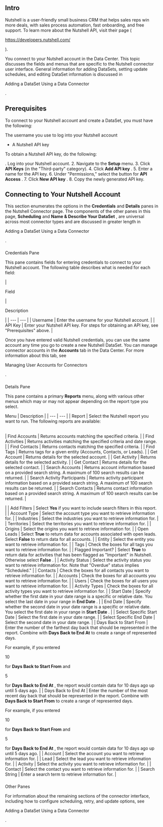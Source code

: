 

Intro
-------

Nutshell is a user-friendly small business CRM that helps sales reps win more deals, with sales process automation, fast onboarding, and free support. To learn more about the Nutshell API, visit their page (

https://developers.nutshell.com/

).


 You connect to your Nutshell account in the Data Center. This topic discusses the fields and menus that are specific to the Nutshell connector user interface. General information for adding DataSets, setting update schedules, and editing DataSet information is discussed in

Adding a DataSet Using a Data Connector

.


 Prerequisites
---------------

To connect to your Nutshell account and create a DataSet, you must have the following:

 The username you use to log into your Nutshell account
* A Nutshell API key

To obtain a Nutshell API key, do the following:

. Log into your Nutshell account.
2. Navigate to the
 **Setup**
 menu.
3. Click
 **API Keys**
 (in the "Third-party" category).
4. Click
 **Add API key**
 .
5. Enter a name for the API key.
6. Under "Permissions," select the button for
 **API Access**
 .
7. Click
 **New API key**
 .
8. Copy the newly generated API key.

Connecting to Your Nutshell Account
-------------------------------------


 This section enumerates the options in the
 **Credentials**
 and
 **Details**
 panes in the Nutshell Connector page. The components of the other panes in this page,
 **Scheduling**
 and
 **Name & Describe Your DataSet**
 , are universal across most connector types and are discussed in greater length in

Adding a DataSet Using a Data Connector

.


###

Credentials Pane


 This pane contains fields for entering credentials to connect to your Nutshell account. The following table describes what is needed for each field:


|

Field

|

Description

|
| --- | --- |
|
 Username
  |
 Enter the username for your Nutshell account.
  |
|
 API Key
  |
 Enter your Nutshell API key. For steps for obtaining an API key, see "Prerequisites" above.
  |


 Once you have entered valid Nutshell credentials, you can use the same account any time you go to create a new Nutshell DataSet. You can manage connector accounts in the
 **Accounts**
 tab in the Data Center. For more information about this tab, see

Managing User Accounts for Connectors

.


###
 Details Pane

This pane contains a primary
 **Reports**
 menu, along with various other menus which may or may not appear depending on the report type you select.


 Menu
  |
 Description
  |
| --- | --- |
|
 Report
  |
 Select the Nutshell report you want to run. The following reports are available:


|  |  |
| --- | --- |
|
 Find Accounts
  |
 Returns accounts matching the specified criteria.
  |
|
 Find Activities
  |
 Returns activities matching the specified criteria and date range.
  |
|
 Find Contacts
  |
 Returns contacts matching the specified criteria.
  |
|
 Find Tags
  |
 Returns tags for a given entity (Accounts, Contacts, or Leads).
  |
|
 Get Account
  |
 Returns details for the selected account.
  |
|
 Get Activity
  |
 Returns details for the selected activity.
  |
|
 Get Contact
  |
 Returns details for the selected contact.
  |
|
 Search Accounts
  |
 Returns account information based on a provided search string. A maximum of 100 search results can be returned.
  |
|
 Search Activity Participants
  |
 Returns activity participant information based on a provided search string. A maximum of 100 search results can be returned.
  |
|
 Search Contacts
  |
 Returns contact information based on a provided search string. A maximum of 100 search results can be returned.
  |

|
|
 Add Filters
  |
 Select
 **Yes**
 if you want to include search filters in this report.
  |
|
 Account Type
  |
 Select the account type you want to retrieve information for.
  |
|
 Industries
  |
 Select the industries you want to retrieve information for.
  |
|
 Territories
  |
 Select the territories you want to retrieve information for.
  |
|
 Origins
  |
 Select the origins you want to retrieve information for.
  |
|
 Open Leads
  |
 Select
 **True**
 to return data for accounts associated with open leads. Select
 **False**
 to return data for all accounts.
  |
|
 Entity
  |
 Select the entity you want to retrieve information for.
  |
|
 Tags
  |
 Check the boxes for all tags you want to retrieve information for.
  |
|
 Flagged Important?
  |
 Select
 **True**
 to return data for activities that has been flagged as "Important" in Nutshell. Otherwise select
 **False**
 .
  |
|
 Activity Status
  |
 Select the activity status you want to retrieve information for. Note that "Overdue" status implies "Scheduled."
  |
|
 Contacts
  |
 Check the boxes for all contacts you want to retrieve information for.
  |
|
 Accounts
  |
 Check the boxes for all accounts you want to retrieve information for.
  |
|
 Users
  |
 Check the boxes for all users you want to retrieve information for.
  |
|
 Activity Types
  |
 Check the boxes for all activity types you want to retrieve information for.
  |
|
 Start Date
  |
 Specify whether the first date in your date range is a specific or relative date. You select the last date in your range in
 **End Date**
 .
  |
|
 End Date
  |
 Specify whether the second date in your date range is a specific or relative date. You select the first date in your range in
 **Start Date**
 .
  |
|
 Select Specific Start Date
  |
 Select the first date in your date range.
  |
|
 Select Specific End Date
  |
 Select the second date in your date range.
  |
|
 Days Back to Start From
  |
 Enter the number of the farthest day back that should be represented in the report. Combine with
 **Days Back to End At**
 to create a range of represented days.


 For example, if you entered

10

for
 **Days Back to Start From**
 and

5

for
 **Days Back to End At**
 , the report would contain data for 10 days ago up until 5 days ago.
  |
|
 Days Back to End At
  |
 Enter the number of the most recent day back that should be represented in the report. Combine with
 **Days Back to Start From**
 to create a range of represented days.


 For example, if you entered

10

for
 **Days Back to Start From**
 and

5

for
 **Days Back to End At**
 , the report would contain data for 10 days ago up until 5 days ago.
  |
|
 Account
  |
 Select the account you want to retrieve information for.
  |
|
 Lead
  |
 Select the lead you want to retrieve information for.
  |
|
 Activity
  |
 Select the activity you want to retrieve information for.
  |
|
 Contact
  |
 Select the contact you want to retrieve information for.
  |
|
 Search String
  |
 Enter a search term to retrieve information for.
  |


###
 Other Panes

For information about the remaining sections of the connector interface, including how to configure scheduling, retry, and update options, see

Adding a DataSet Using a Data Connector

.


